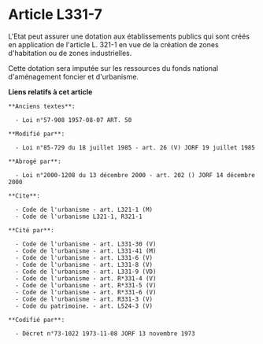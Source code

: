 # Article L331-7

L'Etat peut assurer une dotation aux établissements publics qui sont créés en application de l'article L. 321-1 en vue de la
création de zones d'habitation ou de zones industrielles.

Cette dotation sera imputée sur les ressources du fonds national d'aménagement foncier et d'urbanisme.

**Liens relatifs à cet article**

	**Anciens textes**:

	  - Loi n°57-908 1957-08-07 ART. 50

	**Modifié par**:

	  - Loi n°85-729 du 18 juillet 1985 - art. 26 (V) JORF 19 juillet 1985

	**Abrogé par**:

	  - Loi n°2000-1208 du 13 décembre 2000 - art. 202 () JORF 14 décembre 2000

	**Cite**:

	  - Code de l'urbanisme - art. L321-1 (M)
	  - Code de l'urbanisme L321-1, R321-1

	**Cité par**:

	  - Code de l'urbanisme - art. L331-30 (V)
	  - Code de l'urbanisme - art. L331-41 (M)
	  - Code de l'urbanisme - art. L331-6 (V)
	  - Code de l'urbanisme - art. L331-8 (V)
	  - Code de l'urbanisme - art. L331-9 (VD)
	  - Code de l'urbanisme - art. R*331-4 (V)
	  - Code de l'urbanisme - art. R*331-5 (V)
	  - Code de l'urbanisme - art. R*331-6 (V)
	  - Code de l'urbanisme - art. R331-3 (V)
	  - Code du patrimoine. - art. L524-3 (V)

	**Codifié par**:

	  - Décret n°73-1022 1973-11-08 JORF 13 novembre 1973
